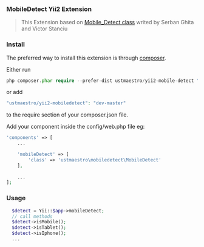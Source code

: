 ### MobileDetect Yii2 Extension
> This Extension based on [Mobile_Detect class](https://github.com/serbanghita/Mobile-Detect) writed by Serban Ghita and Victor Stanciu

### Install
The preferred way to install this extension is through <a href="http://getcomposer.org/download/">composer</a>.

Either run
```php
php composer.phar require --prefer-dist ustmaestro/yii2-mobile-detect "dev-master"
```
or add
```php
"ustmaestro/yii2-mobiledetect": "dev-master"
```
to the require section of your composer.json file.

Add your component inside the config/web.php file eg:

```php
'components' => [
    ...

    'mobileDetect' => [
        'class' => 'ustmaestro\mobiledetect\MobileDetect'
    ],
    
    ...
];
```

### Usage
```php
  $detect = Yii::$app->mobileDetect;
  // call methods
  $detect->isMobile();
  $detect->isTablet();
  $detect->isIphone();
  ...
```

